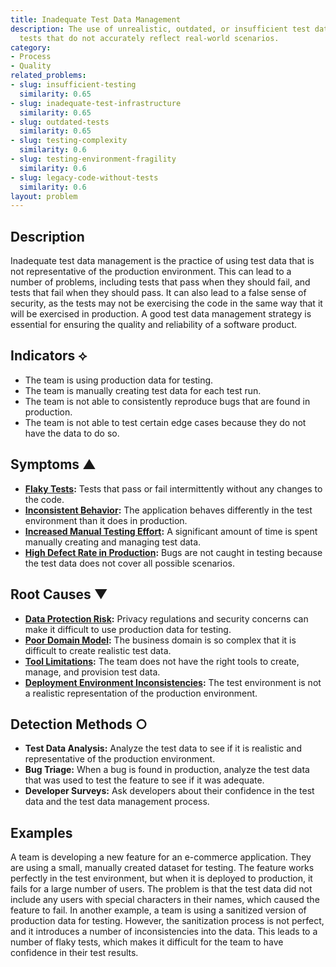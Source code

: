 ```yaml
---
title: Inadequate Test Data Management
description: The use of unrealistic, outdated, or insufficient test data leads to
  tests that do not accurately reflect real-world scenarios.
category:
- Process
- Quality
related_problems:
- slug: insufficient-testing
  similarity: 0.65
- slug: inadequate-test-infrastructure
  similarity: 0.65
- slug: outdated-tests
  similarity: 0.65
- slug: testing-complexity
  similarity: 0.6
- slug: testing-environment-fragility
  similarity: 0.6
- slug: legacy-code-without-tests
  similarity: 0.6
layout: problem
---
```


## Description
Inadequate test data management is the practice of using test data that is not representative of the production environment. This can lead to a number of problems, including tests that pass when they should fail, and tests that fail when they should pass. It can also lead to a false sense of security, as the tests may not be exercising the code in the same way that it will be exercised in production. A good test data management strategy is essential for ensuring the quality and reliability of a software product.

## Indicators ⟡
- The team is using production data for testing.
- The team is manually creating test data for each test run.
- The team is not able to consistently reproduce bugs that are found in production.
- The team is not able to test certain edge cases because they do not have the data to do so.

## Symptoms ▲
- **[Flaky Tests](flaky-tests.md):** Tests that pass or fail intermittently without any changes to the code.
- **[Inconsistent Behavior](inconsistent-behavior.md):** The application behaves differently in the test environment than it does in production.
- **[Increased Manual Testing Effort](increased-manual-testing-effort.md):** A significant amount of time is spent manually creating and managing test data.
- **[High Defect Rate in Production](high-defect-rate-in-production.md):** Bugs are not caught in testing because the test data does not cover all possible scenarios.

## Root Causes ▼
- **[Data Protection Risk](data-protection-risk.md):** Privacy regulations and security concerns can make it difficult to use production data for testing.
- **[Poor Domain Model](poor-domain-model.md):** The business domain is so complex that it is difficult to create realistic test data.
- **[Tool Limitations](tool-limitations.md):** The team does not have the right tools to create, manage, and provision test data.
- **[Deployment Environment Inconsistencies](deployment-environment-inconsistencies.md):** The test environment is not a realistic representation of the production environment.

## Detection Methods ○
- **Test Data Analysis:** Analyze the test data to see if it is realistic and representative of the production environment.
- **Bug Triage:** When a bug is found in production, analyze the test data that was used to test the feature to see if it was adequate.
- **Developer Surveys:** Ask developers about their confidence in the test data and the test data management process.

## Examples
A team is developing a new feature for an e-commerce application. They are using a small, manually created dataset for testing. The feature works perfectly in the test environment, but when it is deployed to production, it fails for a large number of users. The problem is that the test data did not include any users with special characters in their names, which caused the feature to fail. In another example, a team is using a sanitized version of production data for testing. However, the sanitization process is not perfect, and it introduces a number of inconsistencies into the data. This leads to a number of flaky tests, which makes it difficult for the team to have confidence in their test results.
